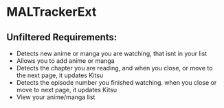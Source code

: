# MALTrackerExt

## Unfiltered Requirements:
- Detects new anime or manga you are watching, that isnt in your list
- Allows you to add anime or manga
- Detects the chapter you are reading, and when you close, or move to the next page, it updates Kitsu
- Detects the episode number you finished watching. when you close or move to next page, it updates Kitsu
- View your anime/manga list 